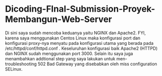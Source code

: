 # Dicoding-FInal-Submission-Proyek-Membangun-Web-Server

Di sini saya sudah mencoba keduanya yaitu NGINX dan Apache2. FYI, karena saya menggunakan Centos Linux maka konfigurasi port dan konfigurasi proxy-nya menyatu pada konfigurasi utama yang berada pada /etc/httpd/conf/httpd.conf . Keseluruhan konfigurasi baik Apache2 (HTTPD) dan NGINX sudah menggunakan port 3000. Selain itu saya juga menambahkan addtional step yang saya lakukan untuk men-troubleshooting 502 Bad Gateway yang disebabkan oleh miss configuration SELinux.
